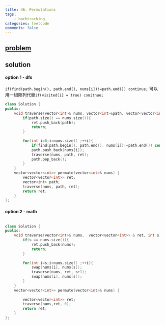 ```yaml
---
title: 46. Permutations
tags:  
    - backtracking
categories: leetcode
comments: false
---
```


## [problem](https://leetcode.com/problems/permutations/)


## solution
#### option 1 - dfs
`if(find(path.begin(), path.end(), nums[i])!=path.end()) continue;` 可以用一組陣列代替`if(visited[i] = true) conitnue;`
```c++
class Solution {
public:
    void traverse(vector<int>& nums, vector<int>&path, vector<vector<int>> & ret){
        if(path.size() == nums.size()){
            ret.push_back(path);
            return;
        }
        
        for(int i=0;i<nums.size() ;++i){
            if(find(path.begin(), path.end(), nums[i])!=path.end()) continue;
            path.push_back(nums[i]);
            traverse(nums, path, ret);
            path.pop_back();
        }
    }
    vector<vector<int>> permute(vector<int>& nums) {
        vector<vector<int>> ret;
        vector<int> path;
        traverse(nums, path, ret);
        return ret;
    }
};
```


#### option 2 - math
```c++

class Solution {
public:
    void traverse(vector<int>& nums,  vector<vector<int>> & ret, int s){
        if(s == nums.size()){
            ret.push_back(nums);
            return;
        }
        
        for(int i=s;i<nums.size() ;++i){
            swap(nums[i], nums[s]);
            traverse(nums, ret, s+1);
            swap(nums[i], nums[s]);
        }
    }
    vector<vector<int>> permute(vector<int>& nums) {
        
        vector<vector<int>> ret;
        traverse(nums,ret, 0);
        return ret;
    }
};
```